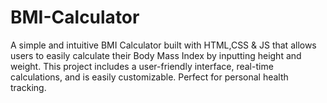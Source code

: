 # BMI-Calculator
A simple and intuitive BMI Calculator built with HTML,CSS &amp; JS that allows users to easily calculate their Body Mass Index by inputting height and weight. This project includes a user-friendly interface, real-time calculations, and is easily customizable. Perfect for personal health tracking. 
